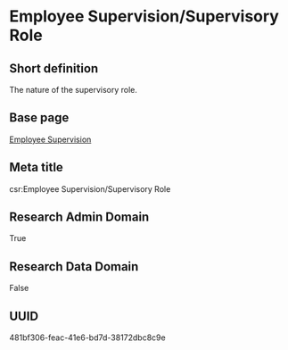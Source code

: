 # Employee Supervision/Supervisory Role
## Short definition
The nature of the supervisory role.
## Base page
[Employee Supervision](../../Objects/Employee%20Supervision.md)
## Meta title
csr:Employee Supervision/Supervisory Role
## Research Admin Domain
True
## Research Data Domain
False
## UUID
481bf306-feac-41e6-bd7d-38172dbc8c9e
